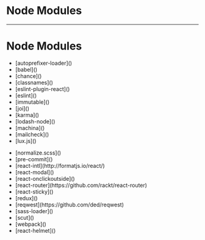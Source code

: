 <!--
{
  "className": "Slide--title"
}
-->

# Node Modules

---

# Node Modules

<div class="Split">
  <div class="Split-column">
    <ul>
       <li>[autoprefixer-loader]()</li>
       <li>[babel]()</li>
       <li>[chance]()</li>
       <li>[classnames]()</li>
       <li>[eslint-plugin-react]()</li>
       <li>[eslint]()</li>
       <li>[immutable]()</li>
       <li>[joi]()</li>
       <li>[karma]()</li>
       <li>[lodash-node]()</li>
       <li>[machina]()</li>
       <li>[mailcheck]()</li>
       <li>[lux.js]()</li>
    </ul>
  </div>
  <div class="Split-column">
    <ul>
       <li>[normalize.scss]()</li>
       <li>[pre-commit]()</li>
       <li>[react-intl](http://formatjs.io/react/)</li>
       <li>[react-modal]()</li>
       <li>[react-onclickoutside]()</li>
       <li>[react-router](https://github.com/rackt/react-router)</li>
       <li>[react-sticky]()</li>
       <li>[redux]()</li>
       <li>[reqwest](https://github.com/ded/reqwest)</li>
       <li>[sass-loader]()</li>
       <li>[scut]()</li>
       <li>[webpack]()</li>
       <li>[react-helmet]()</li>
     </ul>
  </div>
</div>
